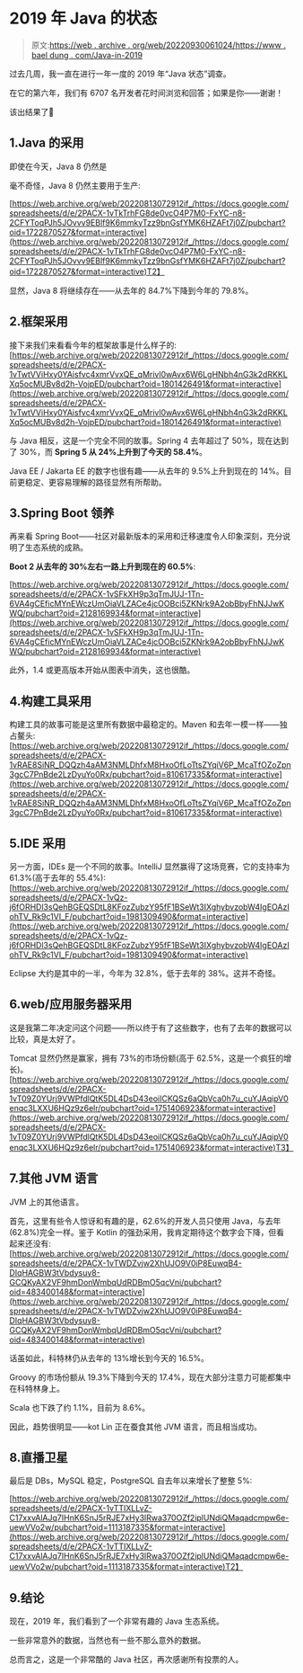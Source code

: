 # 2019 年 Java 的状态

> 原文:[https://web . archive . org/web/20220930061024/https://www . bael dung . com/Java-in-2019](https://web.archive.org/web/20220930061024/https://www.baeldung.com/java-in-2019)

过去几周，我一直在进行一年一度的 2019 年“Java 状态”调查。

在它的第六年，我们有 6707 名开发者花时间浏览和回答；如果是你——谢谢！

该出结果了🙂

## 1.Java 的采用

即使在今天，Java 8 仍然是

毫不奇怪，Java 8 仍然主要用于生产:

[https://web.archive.org/web/20220813072912if_/https://docs.google.com/spreadsheets/d/e/2PACX-1vTkTrhFG8de0vcO4P7M0-FxYC-n8-2CFYToqPJh5JOvvv9EBlf9K6mmkyTzz9bnGsfYMK6HZAFt7j0Z/pubchart?oid=1722870527&format=interactive](https://web.archive.org/web/20220813072912if_/https://docs.google.com/spreadsheets/d/e/2PACX-1vTkTrhFG8de0vcO4P7M0-FxYC-n8-2CFYToqPJh5JOvvv9EBlf9K6mmkyTzz9bnGsfYMK6HZAFt7j0Z/pubchart?oid=1722870527&format=interactive)T2】

显然，Java 8 将继续存在——从去年的 84.7%下降到今年的 79.8%。

## 2.框架采用

接下来我们来看看今年的框架故事是什么样子的:
[https://web.archive.org/web/20220813072912if_/https://docs.google.com/spreadsheets/d/e/2PACX-1vTwtVViHxy0YAisfvc4xmrVvxQE_qMrivl0wAvx6W6LgHNbh4nG3k2dRKKLXq5ocMUBv8d2h-VojpED/pubchart?oid=1801426491&format=interactive](https://web.archive.org/web/20220813072912if_/https://docs.google.com/spreadsheets/d/e/2PACX-1vTwtVViHxy0YAisfvc4xmrVvxQE_qMrivl0wAvx6W6LgHNbh4nG3k2dRKKLXq5ocMUBv8d2h-VojpED/pubchart?oid=1801426491&format=interactive)

与 Java 相反，这是一个完全不同的故事。Spring 4 去年超过了 50%，现在达到了 30%，而 **Spring 5 从 24%上升到了今天的 58.4%**。

Java EE / Jakarta EE 的数字也很有趣——从去年的 9.5%上升到现在的 14%。目前更稳定、更容易理解的路径显然有所帮助。

## 3.Spring Boot 领养

再来看 Spring Boot——社区对最新版本的采用和迁移速度令人印象深刻，充分说明了生态系统的成熟。

**Boot 2 从去年的 30%左右一路上升到现在的 60.5%**:

[https://web.archive.org/web/20220813072912if_/https://docs.google.com/spreadsheets/d/e/2PACX-1vSFkXH9p3qTmJUJ-1Tn-6VA4gCEficMYnEWczUmOiaVLZACe4jcOOBci5ZKNrk9A2obBbyFhNJJwKWQ/pubchart?oid=2128169934&format=interactive](https://web.archive.org/web/20220813072912if_/https://docs.google.com/spreadsheets/d/e/2PACX-1vSFkXH9p3qTmJUJ-1Tn-6VA4gCEficMYnEWczUmOiaVLZACe4jcOOBci5ZKNrk9A2obBbyFhNJJwKWQ/pubchart?oid=2128169934&format=interactive)

此外，1.4 或更高版本开始从图表中消失，这也很酷。

## 4.构建工具采用

构建工具的故事可能是这里所有数据中最稳定的。Maven 和去年一模一样——独占鳌头:
[https://web.archive.org/web/20220813072912if_/https://docs.google.com/spreadsheets/d/e/2PACX-1vRAE8SiNR_DQQzh4aAM3NMLDhfxM8HxoOfLoTtsZYqiV6P_McaTfOZoZpn3gcC7PnBde2LzDyuYo0Rx/pubchart?oid=810617335&format=interactive](https://web.archive.org/web/20220813072912if_/https://docs.google.com/spreadsheets/d/e/2PACX-1vRAE8SiNR_DQQzh4aAM3NMLDhfxM8HxoOfLoTtsZYqiV6P_McaTfOZoZpn3gcC7PnBde2LzDyuYo0Rx/pubchart?oid=810617335&format=interactive)

## 5.IDE 采用

另一方面，IDEs 是一个不同的故事。IntelliJ 显然赢得了这场竞赛，它的支持率为 61.3%(高于去年的 55.4%):
[https://web.archive.org/web/20220813072912if_/https://docs.google.com/spreadsheets/d/e/2PACX-1vQz-j6fORHDl3sQehBGEQSDtL8KFozZubzY95fF1BSeWt3IXghybvzobW4IgEOAzIohTV_Rk9c1VI_F/pubchart?oid=1981309490&format=interactive](https://web.archive.org/web/20220813072912if_/https://docs.google.com/spreadsheets/d/e/2PACX-1vQz-j6fORHDl3sQehBGEQSDtL8KFozZubzY95fF1BSeWt3IXghybvzobW4IgEOAzIohTV_Rk9c1VI_F/pubchart?oid=1981309490&format=interactive)

Eclipse 大约是其中的一半，今年为 32.8%，低于去年的 38%。这并不奇怪。

## 6.web/应用服务器采用

这是我第二年决定问这个问题——所以终于有了这些数字，也有了去年的数据可以比较，真是太好了。

Tomcat 显然仍然是赢家，拥有 73%的市场份额(高于 62.5%，这是一个疯狂的增长)。
[https://web.archive.org/web/20220813072912if_/https://docs.google.com/spreadsheets/d/e/2PACX-1vT09Z0YUrj9VWPfdlQtK5DL4DsD43eoiICKQSz6aQbVca0h7u_cuYJAqipV0enqc3LXXU6HQz9z6elr/pubchart?oid=1751406923&format=interactive](https://web.archive.org/web/20220813072912if_/https://docs.google.com/spreadsheets/d/e/2PACX-1vT09Z0YUrj9VWPfdlQtK5DL4DsD43eoiICKQSz6aQbVca0h7u_cuYJAqipV0enqc3LXXU6HQz9z6elr/pubchart?oid=1751406923&format=interactive)T3】

## 7.其他 JVM 语言

JVM 上的其他语言。

首先，这里有些令人惊讶和有趣的是，62.6%的开发人员只使用 Java，与去年(62.8%)完全一样。鉴于 Kotlin 的强劲采用，我肯定期待这个数字会下降，但看起来还没有:
[https://web.archive.org/web/20220813072912if_/https://docs.google.com/spreadsheets/d/e/2PACX-1vTWDZvjw2XhUJO9V0iP8EuwqB4-DIqHAGBW3tVbdysuy8-GCQKyAX2VF9hmDonWmbqUdRDBmO5qcVni/pubchart?oid=483400148&format=interactive](https://web.archive.org/web/20220813072912if_/https://docs.google.com/spreadsheets/d/e/2PACX-1vTWDZvjw2XhUJO9V0iP8EuwqB4-DIqHAGBW3tVbdysuy8-GCQKyAX2VF9hmDonWmbqUdRDBmO5qcVni/pubchart?oid=483400148&format=interactive)

话虽如此，科特林仍从去年的 13%增长到今天的 16.5%。

Groovy 的市场份额从 19.3%下降到今天的 17.4%，现在大部分注意力可能都集中在科特林身上。

Scala 也下跌了约 1.1%，目前为 8.6%。

因此，趋势很明显——kot Lin 正在蚕食其他 JVM 语言，而且相当成功。

## 8.直播卫星

最后是 DBs，MySQL 稳定，PostgreSQL 自去年以来增长了整整 5%:

[https://web.archive.org/web/20220813072912if_/https://docs.google.com/spreadsheets/d/e/2PACX-1vTTIXLLvZ-C17xxvAlAJq7IHnK6SnJ5rRJE7xHy3lRwa370OZf2iplUNdiQMaqadcmpw6e-uewVVo2w/pubchart?oid=1113187335&format=interactive](https://web.archive.org/web/20220813072912if_/https://docs.google.com/spreadsheets/d/e/2PACX-1vTTIXLLvZ-C17xxvAlAJq7IHnK6SnJ5rRJE7xHy3lRwa370OZf2iplUNdiQMaqadcmpw6e-uewVVo2w/pubchart?oid=1113187335&format=interactive)T2】

## 9.结论

现在，2019 年，我们看到了一个非常有趣的 Java 生态系统。

一些非常意外的数据，当然也有一些不那么意外的数据。

总而言之，这是一个非常酷的 Java 社区，再次感谢所有投票的人。